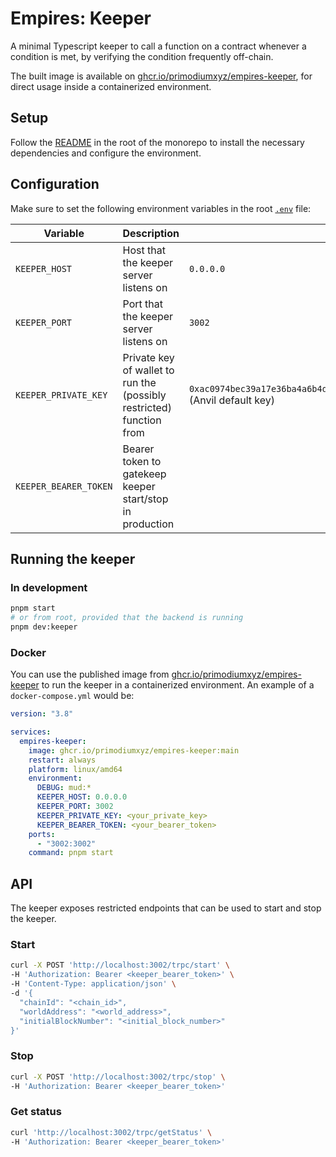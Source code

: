 # Empires: Keeper

A minimal Typescript keeper to call a function on a contract whenever a condition is met, by verifying the condition frequently off-chain.

The built image is available on [ghcr.io/primodiumxyz/empires-keeper](https://github.com/orgs/primodiumxyz/packages/container/package/empires-keeper), for direct usage inside a containerized environment.

## Setup

Follow the [README](../../README.md) in the root of the monorepo to install the necessary dependencies and configure the environment.

## Configuration

Make sure to set the following environment variables in the root [`.env`](../../.env) file:

| Variable              | Description                                                          | Default                                                                                  |
| --------------------- | -------------------------------------------------------------------- | ---------------------------------------------------------------------------------------- |
| `KEEPER_HOST`         | Host that the keeper server listens on                               | `0.0.0.0`                                                                                |
| `KEEPER_PORT`         | Port that the keeper server listens on                               | `3002`                                                                                   |
| `KEEPER_PRIVATE_KEY`  | Private key of wallet to run the (possibly restricted) function from | `0xac0974bec39a17e36ba4a6b4d238ff944bacb478cbed5efcae784d7bf4f2ff80` (Anvil default key) |
| `KEEPER_BEARER_TOKEN` | Bearer token to gatekeep keeper start/stop in production             |                                                                                          |

## Running the keeper

### In development

```bash
pnpm start
# or from root, provided that the backend is running
pnpm dev:keeper
```

### Docker

You can use the published image from [ghcr.io/primodiumxyz/empires-keeper](https://github.com/orgs/primodiumxyz/packages/container/package/empires-keeper) to run the keeper in a containerized environment. An example of a `docker-compose.yml` would be:

```yaml
version: "3.8"

services:
  empires-keeper:
    image: ghcr.io/primodiumxyz/empires-keeper:main
    restart: always
    platform: linux/amd64
    environment:
      DEBUG: mud:*
      KEEPER_HOST: 0.0.0.0
      KEEPER_PORT: 3002
      KEEPER_PRIVATE_KEY: <your_private_key>
      KEEPER_BEARER_TOKEN: <your_bearer_token>
    ports:
      - "3002:3002"
    command: pnpm start
```

## API

The keeper exposes restricted endpoints that can be used to start and stop the keeper.

### Start

```bash
curl -X POST 'http://localhost:3002/trpc/start' \
-H 'Authorization: Bearer <keeper_bearer_token>' \
-H 'Content-Type: application/json' \
-d '{
  "chainId": "<chain_id>",
  "worldAddress": "<world_address>",
  "initialBlockNumber": "<initial_block_number>"
}'
```

### Stop

```bash
curl -X POST 'http://localhost:3002/trpc/stop' \
-H 'Authorization: Bearer <keeper_bearer_token>'
```

### Get status

```bash
curl 'http://localhost:3002/trpc/getStatus' \
-H 'Authorization: Bearer <keeper_bearer_token>'
```
